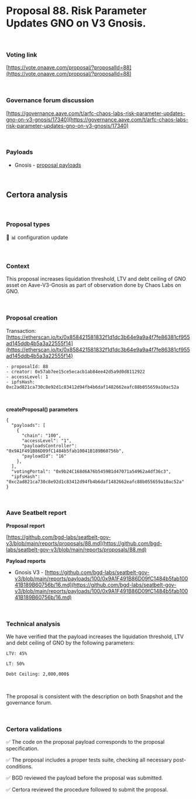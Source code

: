 # Proposal 88. Risk Parameter Updates GNO on V3 Gnosis.

<br>

### Voting link

[https://vote.onaave.com/proposal/?proposalId=88](https://vote.onaave.com/proposal/?proposalId=88)

<br>

### Governance forum discussion

[https://governance.aave.com/t/arfc-chaos-labs-risk-parameter-updates-gno-on-v3-gnosis/17340](https://governance.aave.com/t/arfc-chaos-labs-risk-parameter-updates-gno-on-v3-gnosis/17340)

<br>

### Payloads

* Gnosis - [proposal payloads](https://gnosisscan.io/address/0xa50B2230e5F600b5790cc99D2CEb1268B1ee4AAE#code#F1#L28)

<br>

## Certora analysis

<br>

### Proposal types

:wrench: :bar_chart: configuration update

<br>

### Context

This proposal increases liquidation threshold, LTV and debt ceiling of GNO asset on Aave-V3-Gnosis as part of observation done by Chaos Labs on GNO.

<br>

### Proposal creation

Transaction: [https://etherscan.io/tx/0x858421581832f1d1dc3b64e9a9a4f7fe86381cf955ad145ddb4b5a3a22555f14](https://etherscan.io/tx/0x858421581832f1d1dc3b64e9a9a4f7fe86381cf955ad145ddb4b5a3a22555f14)

```
- proposalId: 88
- creator: 0x57ab7ee15ce5ecacb1ab84ee42d5a9d0d8112922
- accessLevel: 1
- ipfsHash: 0xc2ad821ca730c8e92d1c83412d94fb4b6daf1482662eafc88b055659a10ac52a
```

<br>

**createProposal() parameters**

```
{
  "payloads": [ 
    { 
      "chain": "100", 
      "accessLevel": "1", 
      "payloadsController": "0x9A1F491B86D09fC1484b5fab10041B189B60756b", 
      "payloadId": "16" 
    }, 
  ], 
  "votingPortal": "0x9b24C168d6A76b5459B1d47071a54962a4df36c3", 
  "ipfsHash": "0xc2ad821ca730c8e92d1c83412d94fb4b6daf1482662eafc88b055659a10ac52a" 
}
```

<br>

### Aave Seatbelt report

**Proposal report**

[https://github.com/bgd-labs/seatbelt-gov-v3/blob/main/reports/proposals/88.md](https://github.com/bgd-labs/seatbelt-gov-v3/blob/main/reports/proposals/88.md)

**Payload reports**

* Gnosis V3 - [https://github.com/bgd-labs/seatbelt-gov-v3/blob/main/reports/payloads/100/0x9A1F491B86D09fC1484b5fab10041B189B60756b/16.md](https://github.com/bgd-labs/seatbelt-gov-v3/blob/main/reports/payloads/100/0x9A1F491B86D09fC1484b5fab10041B189B60756b/16.md)


<br>

### Technical analysis

We have verified that the payload increases the liquidation threshold, LTV and debt ceiling of GNO by the following parameters:

    LTV: 45%

    LT: 50%

    Debt Ceiling: 2,000,000$

<br>

The proposal is consistent with the description on both Snapshot and the governance forum.

<br>

### Certora validations

:white_check_mark: The code on the proposal payload corresponds to the proposal specification.

:white_check_mark: The proposal includes a proper tests suite, checking all necessary post-conditions. 

:white_check_mark: BGD reviewed the payload before the proposal was submitted. 

:white_check_mark: Certora reviewed the procedure followed to submit the proposal.
